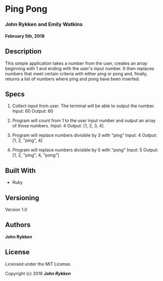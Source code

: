 # Ping Pong

### John Rykken and Emily Watkins

#### February 5th, 2018  

## Description

This simple application takes a number from the user, creates an array beginning with 1 and ending with the user's input number. It then replaces numbers that meet certain criteria with either ping or pong and, finally, returns a list of numbers where ping and pong have been inserted.

## Specs

1. Collect input from user. The terminal will be able to output the number.
  Input: 60
  Output: 60

2. Program will count from 1 to the user input number and output an array of those numbers.
  Input: 4
  Output: [1, 2, 3, 4]

3. Program will replace numbers divisible by 3 with "ping"
  Input: 4
  Output: [1, 2, "ping", 4]

4. Program will replace numbers divisible by 5 with "pong"
  Input: 5
  Output: [1, 2, "ping", 4, "pong"]

## Built With

* Ruby

<!--
* [Dropwizard](http://www.dropwizard.io/1.0.2/docs/) - The web framework used
* [Maven](https://maven.apache.org/) - Dependency Management
* [ROME](https://rometools.github.io/rome/) - Used to generate RSS Feeds

## Contributing

John Rykken

-->

## Versioning

Version 1.0

## Authors

**John Rykken**

## License

Licensed under the MIT License.

<!-- ## Acknowledgments -->

Copyright (c) 2018 **_John Rykken_**
